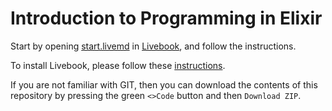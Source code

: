 # Introduction to Programming in Elixir

Start by opening [start.livemd](start.livemd) in [Livebook](https://livebook.dev), and follow the instructions.

To install Livebook, please follow these [instructions](https://livebook.dev/#install).

If you are not familiar with GIT, then you can download the contents of this repository by pressing the green `<>Code` button and then `Download ZIP`.
